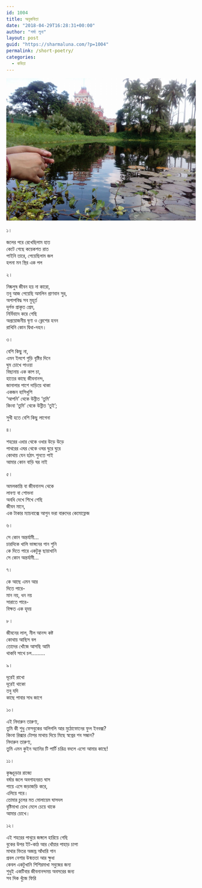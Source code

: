 ```yaml
---
id: 1004
title: অনুকবিতা
date: "2018-04-29T16:28:31+00:00"
author: "শর্মা লুনা"
layout: post
guid: "https://sharmaluna.com/?p=1004"
permalink: /short-poetry/
categories:
  - কবিতা
---
```


[![Poetry of Sharma Luna](/assets/images/wp-content/uploads/2018/04/30960908_1940685685942088_2604312005619419936_o.jpg)](/assets/images/wp-content/uploads/2018/04/30960908_1940685685942088_2604312005619419936_o.jpg)

১।

জলের পরে রেখেছিলাম হাত  
কেটে গেছে কয়েকশত রাত  
পাইনি তারে, পেয়েছিলাম জল  
হলনা মন স্থির এক পল

২।

নিষ্কলুষ জীবন হয় না কারো,  
তবু আজ পেয়েছি অমলিন প্রাণবান সুর,  
অপাপবিদ্ধ সব মুহূর্ত  
দূর্লভ প্রাকৃত প্রেম,  
নির্বিবাদে করে গেছি<span class="text_exposed_show">  
অপ্রয়োজনীয় ঘৃণা ও ক্লেশের হনন  
রাখিনি কোন দ্বিধা-দহন।</span>

৩।

বেশি কিছু না,  
এমন ইলশে গুড়ি বৃষ্টির দিনে  
ঘুম চোখে পাওয়া  
বিছানায় এক কাপ চা,  
হাতের কাছে জীবনানন্দ,  
জানালার পাশে দাড়িয়ে থাকা  
একজন হাসিখুশি  
‘আপনি’ থেকে উন্নীত ‘তুমি’  
কিংবা ‘তুমি’ থেকে উন্নীত ‘তুই’;

সুখী হতে বেশি কিছু লাগেনা

৪।

শহরের এধার থেকে ওধার উড়ে উড়ে  
পাথরের এঘর থেকে ওঘর ঘুরে ঘুরে  
কোথায় যেন হঠাৎ শুনতে পাই  
আমার কোন বাড়ি ঘর নাই

৫।

অমলকান্তি বা জীবনানন্দ থেকে  
লাবণ্য বা শোভনা  
অবধি দেখে শিখে গেছি  
জীবন মানে,  
এক টাকার ম্যাচবাক্সে আগুন ভরা বারুদের কেমোফ্লেজ

৬।

সে কোন অন্তর্যামী…  
চারদিকে খালি ভাঙ্গনের গান শুনি  
কে দিতে পারে একটুকু ছায়াখানি  
সে কোন অন্তর্যামী…

৭।

কে আছে এমন আর  
দিতে পারে-  
মান নয়, ধন নয়  
সারাতে পারে-  
বিক্ষত এক হৃদয়

৮।

জীবনের লাল, নীল আনন্দ কষ্ট  
কোথায় আছিস বল  
তোদের খোঁজে আসছি আমি  
থাকবি সাথে চল………

৯।

দূরেই রাখো  
দূরেই থাকো  
তবু যদি  
কাছে পাবার সাধ জাগে

১০।

এই নিদারুন তারুণ্য,  
তুমি কী শুধু ফেসবুকের অলিগলি আর মুঠোফোনের ফুল ইনবক্স?  
কিংবা রিক্সার টোপর মাথায় দিয়ে মিছে স্বপ্নের শব সন্ধান?  
নিদারুন তারুণ্য,  
তুমি এমন কুইন অ্যানির টি পার্টি চরিত্র বদলে এসো আমার কাছে!

১১।

কৃষ্ণচূড়ার রাজ্যে  
বর্ষার জলে অবগাহনরত ঘাস  
পায়ে এসে জড়াজড়ি করে,  
এলিয়ে পরে।  
তোমার চুলের মত মোলায়েম ঘাসদল  
বৃষ্টিমাখা চোখ মেলে চেয়ে থাকে  
আমার চোখে।

১২।

এই শহরের পাথুরে জঙ্গলে হারিয়ে গেছি  
বুকের উপর ইট-কাঠ আর ধোঁয়ার পাহাড় চাপা  
মাথার ভিতর অজস্র আঁধারি গান  
প্রবল নেশার উন্মত্ততা আর ক্ষুধা  
কেবল একটুখানি শিশিরমাখা সবুজের জন্য  
শুধুই একটিবার জীবনানন্দময় অবসরের জন্য  
সব দিক খুঁজে ফিরি
